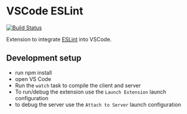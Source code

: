 # VSCode ESLint

[![Build Status](https://travis-ci.org/Microsoft/vscode-eslint.svg?branch=master)](https://travis-ci.org/Microsoft/vscode-eslint)

Extension to integrate [ESLint](http://eslint.org/) into VSCode.

## Development setup
- run npm install
- open VS Code
- Run the `watch` task to compile the client and server
- To run/debug the extension use the `Launch Extension` launch configuration
- to debug the server use the `Attach to Server` launch configuration